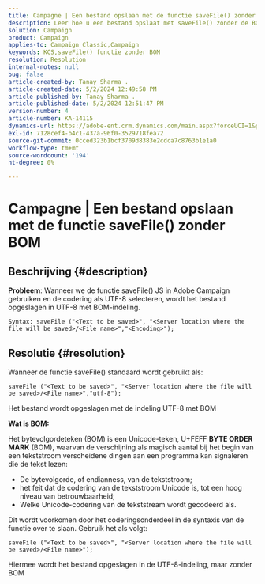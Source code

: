 ```yaml
---
title: Campagne | Een bestand opslaan met de functie saveFile() zonder BOM
description: Leer hoe u een bestand opslaat met saveFile() zonder de BOM-indeling.
solution: Campaign
product: Campaign
applies-to: Campaign Classic,Campaign
keywords: KCS,saveFile() functie zonder BOM
resolution: Resolution
internal-notes: null
bug: false
article-created-by: Tanay Sharma .
article-created-date: 5/2/2024 12:49:58 PM
article-published-by: Tanay Sharma .
article-published-date: 5/2/2024 12:51:47 PM
version-number: 4
article-number: KA-14115
dynamics-url: https://adobe-ent.crm.dynamics.com/main.aspx?forceUCI=1&pagetype=entityrecord&etn=knowledgearticle&id=6dcb1778-8208-ef11-9f8a-6045bd026dc7
exl-id: 7128cef4-b4c1-437a-96f0-3529718fea72
source-git-commit: 0cced323b1bcf3709d8383e2cdca7c8763b1e1a0
workflow-type: tm+mt
source-wordcount: '194'
ht-degree: 0%

---
```


# Campagne | Een bestand opslaan met de functie saveFile() zonder BOM

## Beschrijving {#description}


<b>Probleem</b>: Wanneer we de functie saveFile() JS in Adobe Campaign gebruiken en de codering als UTF-8 selecteren, wordt het bestand opgeslagen in UTF-8 met BOM-indeling.


```
Syntax: saveFile ("<Text to be saved>", "<Server location where the file will be saved>/<File name>","<Encoding>");
```



## Resolutie {#resolution}


Wanneer de functie saveFile() standaard wordt gebruikt als:


```
saveFile ("<Text to be saved>", "<Server location where the file will be saved>/<File name>","utf-8");
```


Het bestand wordt opgeslagen met de indeling UTF-8 met BOM

<b>Wat is BOM: </b>

Het bytevolgordeteken (BOM) is een Unicode-teken, U+FEFF <b>BYTE ORDER MARK</b> (BOM), waarvan de verschijning als magisch aantal bij het begin van een tekststroom verscheidene dingen aan een programma kan signaleren die de tekst lezen:

- De bytevolgorde, of endianness, van de tekststroom;
- het feit dat de codering van de tekststroom Unicode is, tot een hoog niveau van betrouwbaarheid;
- Welke Unicode-codering van de tekststream wordt gecodeerd als.


Dit wordt voorkomen door het coderingsonderdeel in de syntaxis van de functie over te slaan. Gebruik het als volgt:


```
saveFile ("<Text to be saved>", "<Server location where the file will be saved>/<File name>");
```


Hiermee wordt het bestand opgeslagen in de UTF-8-indeling, maar zonder BOM
